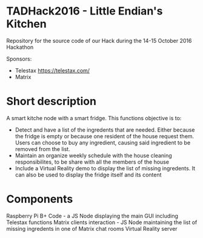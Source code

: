 # TADHack2016 - Little Endian's Kitchen

Repository for the source code of our Hack during the 14-15 October 2016 Hackathon

Sponsors:
- Telestax https://telestax.com/ 
- Matrix

# Short description

A smart kitche node with a smart fridge. This functions objective is to:
- Detect and have a list of the ingredents that are needed. Either because the fridge is empty or because one resident of the house request them. Users can choose to buy any ingredient, causing said ingredient to be removed from the list.
- Maintain an organize weekly schedule with the house cleaning responsibilites, to be share with all the members of the house
- Include a Virtual Reality demo to display the list of missing ingredents. It can also be used to display the fridge itself and its content

# Components

Raspberry Pi B+ Code - a JS Node displaying the main GUI including Telestax functions
Matrix clients interaction - JS Node maintaining the list of missing ingredents in one of Matrix chat rooms
Virtual Reality server 
